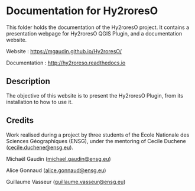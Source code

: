 # Documentation for Hy2roresO

This folder holds the documentation of the Hy2roresO project.
It contains a presentation webpage for Hy2roresO QGIS Plugin,
and a documentation website.

Website : https://mgaudin.github.io/Hy2roresO/

Documentation : http://hy2roreso.readthedocs.io

## Description
The objective of this website is to present the Hy2roresO Plugin, from its installation to how to use it.

## Credits
Work realised during a project by three students of the Ecole Nationale des Sciences Géographiques (ENSG),
under the mentoring of Cecile Duchene (cecile.duchene@ensg.eu).

Michaël Gaudin (michael.gaudin@ensg.eu)

Alice Gonnaud (alice.gonnaud@ensg.eu)

Guillaume Vasseur (guillaume.vasseur@ensg.eu)

